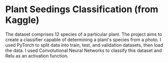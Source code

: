 # Plant Seedings Classification (from Kaggle)
The dataset comprises 12 species of a particular plant. The project aims to create a classifier capable of determining a plant's species from a photo. I used PyTorch to split data into train, test, and validation datasets, then load the data. 
I used Convolutional Neural Networks to classify this dataset and Relu as an activation function.
